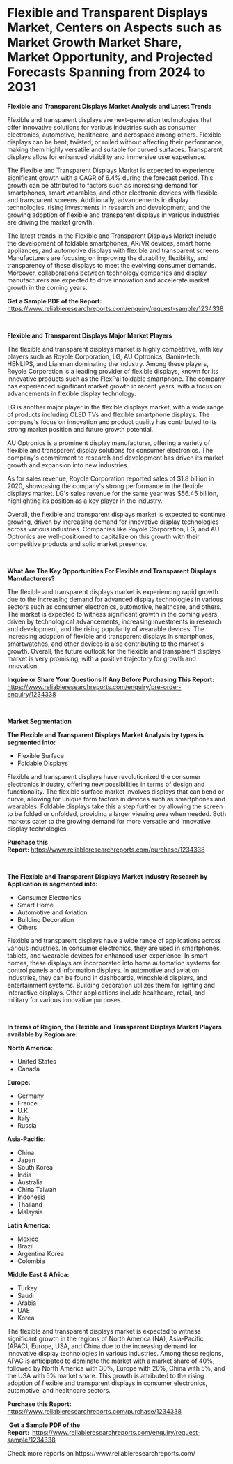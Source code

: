 <p><h1>Flexible and Transparent Displays Market, Centers on Aspects such as Market Growth Market Share, Market Opportunity, and Projected Forecasts Spanning from 2024 to 2031</h1></p><p><strong>Flexible and Transparent Displays Market Analysis and Latest Trends</strong></p>
<p><p>Flexible and transparent displays are next-generation technologies that offer innovative solutions for various industries such as consumer electronics, automotive, healthcare, and aerospace among others. Flexible displays can be bent, twisted, or rolled without affecting their performance, making them highly versatile and suitable for curved surfaces. Transparent displays allow for enhanced visibility and immersive user experience.</p><p>The Flexible and Transparent Displays Market is expected to experience significant growth with a CAGR of 6.4% during the forecast period. This growth can be attributed to factors such as increasing demand for smartphones, smart wearables, and other electronic devices with flexible and transparent screens. Additionally, advancements in display technologies, rising investments in research and development, and the growing adoption of flexible and transparent displays in various industries are driving the market growth.</p><p>The latest trends in the Flexible and Transparent Displays Market include the development of foldable smartphones, AR/VR devices, smart home appliances, and automotive displays with flexible and transparent screens. Manufacturers are focusing on improving the durability, flexibility, and transparency of these displays to meet the evolving consumer demands. Moreover, collaborations between technology companies and display manufacturers are expected to drive innovation and accelerate market growth in the coming years.</p></p>
<p><strong>Get a Sample PDF of the Report:&nbsp;</strong> <a href="https://www.reliableresearchreports.com/enquiry/request-sample/1234338">https://www.reliableresearchreports.com/enquiry/request-sample/1234338</a></p>
<p>&nbsp;</p>
<p><strong>Flexible and Transparent Displays Major Market Players</strong></p>
<p><p>The flexible and transparent displays market is highly competitive, with key players such as Royole Corporation, LG, AU Optronics, Gamin-tech, HENLIPS, and Lianman dominating the industry. Among these players, Royole Corporation is a leading provider of flexible displays, known for its innovative products such as the FlexPai foldable smartphone. The company has experienced significant market growth in recent years, with a focus on advancements in flexible display technology.</p><p>LG is another major player in the flexible displays market, with a wide range of products including OLED TVs and flexible smartphone displays. The company's focus on innovation and product quality has contributed to its strong market position and future growth potential.</p><p>AU Optronics is a prominent display manufacturer, offering a variety of flexible and transparent display solutions for consumer electronics. The company's commitment to research and development has driven its market growth and expansion into new industries.</p><p>As for sales revenue, Royole Corporation reported sales of $1.8 billion in 2020, showcasing the company's strong performance in the flexible displays market. LG's sales revenue for the same year was $56.45 billion, highlighting its position as a key player in the industry.</p><p>Overall, the flexible and transparent displays market is expected to continue growing, driven by increasing demand for innovative display technologies across various industries. Companies like Royole Corporation, LG, and AU Optronics are well-positioned to capitalize on this growth with their competitive products and solid market presence.</p></p>
<p>&nbsp;</p>
<p><strong>What Are The Key Opportunities For Flexible and Transparent Displays Manufacturers?</strong></p>
<p><p>The flexible and transparent displays market is experiencing rapid growth due to the increasing demand for advanced display technologies in various sectors such as consumer electronics, automotive, healthcare, and others. The market is expected to witness significant growth in the coming years, driven by technological advancements, increasing investments in research and development, and the rising popularity of wearable devices. The increasing adoption of flexible and transparent displays in smartphones, smartwatches, and other devices is also contributing to the market's growth. Overall, the future outlook for the flexible and transparent displays market is very promising, with a positive trajectory for growth and innovation.</p></p>
<p><strong>Inquire or Share Your Questions If Any Before Purchasing This Report:</strong> <a href="https://www.reliableresearchreports.com/enquiry/pre-order-enquiry/1234338">https://www.reliableresearchreports.com/enquiry/pre-order-enquiry/1234338</a></p>
<p>&nbsp;</p>
<p><strong>Market Segmentation</strong></p>
<p><strong>The Flexible and Transparent Displays Market Analysis by types is segmented into:</strong></p>
<p><ul><li>Flexible Surface</li><li>Foldable Displays</li></ul></p>
<p><p>Flexible and transparent displays have revolutionized the consumer electronics industry, offering new possibilities in terms of design and functionality. The flexible surface market involves displays that can bend or curve, allowing for unique form factors in devices such as smartphones and wearables. Foldable displays take this a step further by allowing the screen to be folded or unfolded, providing a larger viewing area when needed. Both markets cater to the growing demand for more versatile and innovative display technologies.</p></p>
<p><strong>Purchase this Report:&nbsp;</strong><a href="https://www.reliableresearchreports.com/purchase/1234338">https://www.reliableresearchreports.com/purchase/1234338</a></p>
<p>&nbsp;</p>
<p><strong>The Flexible and Transparent Displays Market Industry Research by Application is segmented into:</strong></p>
<p><ul><li>Consumer Electronics</li><li>Smart Home</li><li>Automotive and Aviation</li><li>Building Decoration</li><li>Others</li></ul></p>
<p><p>Flexible and transparent displays have a wide range of applications across various industries. In consumer electronics, they are used in smartphones, tablets, and wearable devices for enhanced user experience. In smart homes, these displays are incorporated into home automation systems for control panels and information displays. In automotive and aviation industries, they can be found in dashboards, windshield displays, and entertainment systems. Building decoration utilizes them for lighting and interactive displays. Other applications include healthcare, retail, and military for various innovative purposes.</p></p>
<p>&nbsp;</p>
<p><strong>In terms of Region, the Flexible and Transparent Displays Market Players available by Region are:</strong></p>
<p>
    <p> <strong> North America: </strong>
        <ul>
            <li>United States</li>
            <li>Canada</li>
        </ul>
        </p> 
    <p> <strong> Europe: </strong>
        <ul>
            <li>Germany</li>
            <li>France</li>
            <li>U.K.</li>
            <li>Italy</li>
            <li>Russia</li>
        </ul>
        </p> 
    <p> <strong> Asia-Pacific: </strong>
        <ul>
            <li>China</li>
            <li>Japan</li>
            <li>South Korea</li>
            <li>India</li>
            <li>Australia</li>
            <li>China Taiwan</li>
            <li>Indonesia</li>
            <li>Thailand</li>
            <li>Malaysia</li>
        </ul>
        </p> 
    <p> <strong> Latin America: </strong>
        <ul>
            <li>Mexico</li>
            <li>Brazil</li>
            <li>Argentina Korea</li>
            <li>Colombia</li>
        </ul>
        </p> 
    <p> <strong> Middle East & Africa: </strong>
        <ul>
            <li>Turkey</li>
            <li>Saudi</li>
            <li>Arabia</li>
            <li>UAE</li>
            <li>Korea</li>
        </ul>
    </p>
    </p>
<p><p>The flexible and transparent displays market is expected to witness significant growth in the regions of North America (NA), Asia-Pacific (APAC), Europe, USA, and China due to the increasing demand for innovative display technologies in various industries. Among these regions, APAC is anticipated to dominate the market with a market share of 40%, followed by North America with 30%, Europe with 20%, China with 5%, and the USA with 5% market share. This growth is attributed to the rising adoption of flexible and transparent displays in consumer electronics, automotive, and healthcare sectors.</p></p>
<p><strong>Purchase this Report: </strong><a href="https://www.reliableresearchreports.com/purchase/1234338">https://www.reliableresearchreports.com/purchase/1234338</a></p>
<p>&nbsp;<strong>Get a Sample PDF of the Report:&nbsp;&nbsp;</strong><a href="https://www.reliableresearchreports.com/enquiry/request-sample/1234338">https://www.reliableresearchreports.com/enquiry/request-sample/1234338</a></p>
<p><strong></strong></p>
<p>Check more reports on https://www.reliableresearchreports.com/</p>